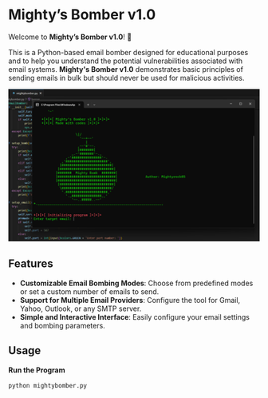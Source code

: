 # Mighty’s Bomber v1.0

Welcome to **Mighty’s Bomber v1.0**! 🚀

This is a Python-based email bomber designed for educational purposes and to help you understand the potential vulnerabilities associated with email systems. **Mighty's Bomber v1.0** demonstrates basic principles of sending emails in bulk but should never be used for malicious activities.

![Screenshot](ss.png)

## Features

- **Customizable Email Bombing Modes**: Choose from predefined modes or set a custom number of emails to send.
- **Support for Multiple Email Providers**: Configure the tool for Gmail, Yahoo, Outlook, or any SMTP server.
- **Simple and Interactive Interface**: Easily configure your email settings and bombing parameters.

## Usage

 **Run the Program**
   ```bash
   python mightybomber.py

